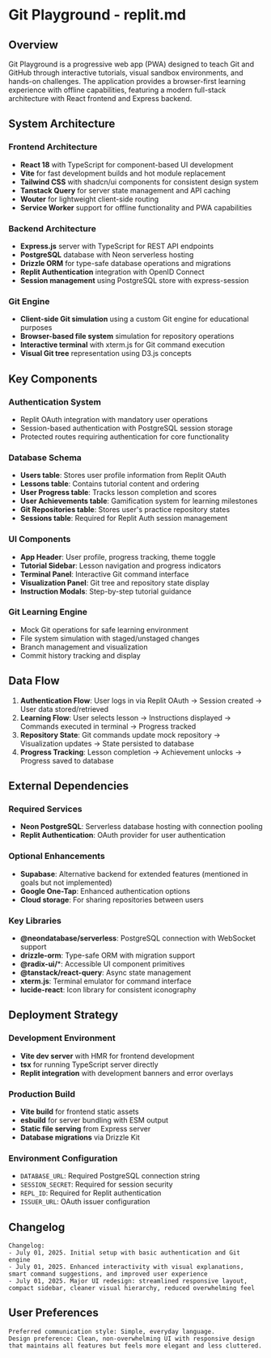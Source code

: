 # Git Playground - replit.md

## Overview

Git Playground is a progressive web app (PWA) designed to teach Git and GitHub through interactive tutorials, visual sandbox environments, and hands-on challenges. The application provides a browser-first learning experience with offline capabilities, featuring a modern full-stack architecture with React frontend and Express backend.

## System Architecture

### Frontend Architecture
- **React 18** with TypeScript for component-based UI development
- **Vite** for fast development builds and hot module replacement
- **Tailwind CSS** with shadcn/ui components for consistent design system
- **Tanstack Query** for server state management and API caching
- **Wouter** for lightweight client-side routing
- **Service Worker** support for offline functionality and PWA capabilities

### Backend Architecture  
- **Express.js** server with TypeScript for REST API endpoints
- **PostgreSQL** database with Neon serverless hosting
- **Drizzle ORM** for type-safe database operations and migrations
- **Replit Authentication** integration with OpenID Connect
- **Session management** using PostgreSQL store with express-session

### Git Engine
- **Client-side Git simulation** using a custom Git engine for educational purposes
- **Browser-based file system** simulation for repository operations
- **Interactive terminal** with xterm.js for Git command execution
- **Visual Git tree** representation using D3.js concepts

## Key Components

### Authentication System
- Replit OAuth integration with mandatory user operations
- Session-based authentication with PostgreSQL session storage
- Protected routes requiring authentication for core functionality

### Database Schema
- **Users table**: Stores user profile information from Replit OAuth
- **Lessons table**: Contains tutorial content and ordering
- **User Progress table**: Tracks lesson completion and scores
- **User Achievements table**: Gamification system for learning milestones
- **Git Repositories table**: Stores user's practice repository states
- **Sessions table**: Required for Replit Auth session management

### UI Components
- **App Header**: User profile, progress tracking, theme toggle
- **Tutorial Sidebar**: Lesson navigation and progress indicators
- **Terminal Panel**: Interactive Git command interface
- **Visualization Panel**: Git tree and repository state display
- **Instruction Modals**: Step-by-step tutorial guidance

### Git Learning Engine
- Mock Git operations for safe learning environment
- File system simulation with staged/unstaged changes
- Branch management and visualization
- Commit history tracking and display

## Data Flow

1. **Authentication Flow**: User logs in via Replit OAuth → Session created → User data stored/retrieved
2. **Learning Flow**: User selects lesson → Instructions displayed → Commands executed in terminal → Progress tracked
3. **Repository State**: Git commands update mock repository → Visualization updates → State persisted to database
4. **Progress Tracking**: Lesson completion → Achievement unlocks → Progress saved to database

## External Dependencies

### Required Services
- **Neon PostgreSQL**: Serverless database hosting with connection pooling
- **Replit Authentication**: OAuth provider for user authentication

### Optional Enhancements
- **Supabase**: Alternative backend for extended features (mentioned in goals but not implemented)
- **Google One-Tap**: Enhanced authentication options
- **Cloud storage**: For sharing repositories between users

### Key Libraries
- **@neondatabase/serverless**: PostgreSQL connection with WebSocket support
- **drizzle-orm**: Type-safe ORM with migration support  
- **@radix-ui/***: Accessible UI component primitives
- **@tanstack/react-query**: Async state management
- **xterm.js**: Terminal emulator for command interface
- **lucide-react**: Icon library for consistent iconography

## Deployment Strategy

### Development Environment
- **Vite dev server** with HMR for frontend development
- **tsx** for running TypeScript server directly
- **Replit integration** with development banners and error overlays

### Production Build
- **Vite build** for frontend static assets
- **esbuild** for server bundling with ESM output
- **Static file serving** from Express server
- **Database migrations** via Drizzle Kit

### Environment Configuration
- `DATABASE_URL`: Required PostgreSQL connection string
- `SESSION_SECRET`: Required for session security
- `REPL_ID`: Required for Replit authentication
- `ISSUER_URL`: OAuth issuer configuration

## Changelog

```
Changelog:
- July 01, 2025. Initial setup with basic authentication and Git engine
- July 01, 2025. Enhanced interactivity with visual explanations, smart command suggestions, and improved user experience
- July 01, 2025. Major UI redesign: streamlined responsive layout, compact sidebar, cleaner visual hierarchy, reduced overwhelming feel
```

## User Preferences

```
Preferred communication style: Simple, everyday language.
Design preference: Clean, non-overwhelming UI with responsive design that maintains all features but feels more elegant and less cluttered.
```